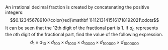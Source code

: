 An irrational decimal fraction is created by concatenating the positive integers:
$$0.12345678910{\color{red}\mathbf 1}112131415161718192021\cdots$$
It can be seen that the $12$th digit of the fractional part is $1$.
If $d_n$ represents the $n$th digit of the fractional part, find the value of the following expression.
$$d_1 \times d_{10} \times d_{100} \times d_{1000} \times d_{10000} \times d_{100000} \times d_{1000000}$$